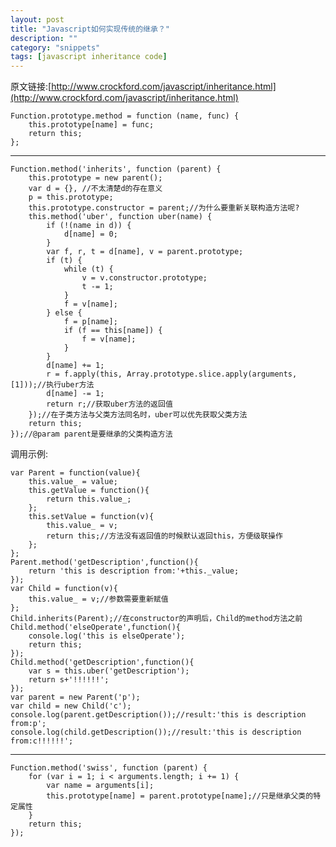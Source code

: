 ```yaml
---
layout: post
title: "Javascript如何实现传统的继承？"
description: ""
category: "snippets"
tags: [javascript inheritance code]
---
```

<!-- {% include JB/setup %} -->

原文链接:[http://www.crockford.com/javascript/inheritance.html](http://www.crockford.com/javascript/inheritance.html)

    Function.prototype.method = function (name, func) {
        this.prototype[name] = func;
        return this;
    };

---------------------------------------------------
    Function.method('inherits', function (parent) {
        this.prototype = new parent();
        var d = {}, //不太清楚d的存在意义
        p = this.prototype;
        this.prototype.constructor = parent;//为什么要重新关联构造方法呢? 
        this.method('uber', function uber(name) {
            if (!(name in d)) {
                d[name] = 0;
            }        
            var f, r, t = d[name], v = parent.prototype;
            if (t) {
                while (t) {
                    v = v.constructor.prototype;
                    t -= 1;
                }
                f = v[name];
            } else {
                f = p[name];
                if (f == this[name]) {
                    f = v[name];
                }
            }
            d[name] += 1;
            r = f.apply(this, Array.prototype.slice.apply(arguments, [1]));//执行uber方法
            d[name] -= 1;
            return r;//获取uber方法的返回值
        });//在子类方法与父类方法同名时，uber可以优先获取父类方法
        return this;
    });//@param parent是要继承的父类构造方法

调用示例:

    var Parent = function(value){
        this.value_ = value;
        this.getValue = function(){
            return this.value_;
        };
        this.setValue = function(v){
            this.value_ = v;
            return this;//方法没有返回值的时候默认返回this，方便级联操作
        };
    };
    Parent.method('getDescription',function(){
        return 'this is description from:'+this._value;
    });
    var Child = function(v){
        this.value_ = v;//参数需要重新赋值
    };
    Child.inherits(Parent);//在constructor的声明后，Child的method方法之前
    Child.method('elseOperate',function(){
        console.log('this is elseOperate');
        return this;
    });
    Child.method('getDescription',function(){
        var s = this.uber('getDescription');
        return s+'!!!!!!';
    });
    var parent = new Parent('p');
    var child = new Child('c');
    console.log(parent.getDescription());//result:'this is description from:p';
    console.log(child.getDescription());//result:'this is description from:c!!!!!!';

---------------------------------------------------
    Function.method('swiss', function (parent) {
        for (var i = 1; i < arguments.length; i += 1) {
            var name = arguments[i];
            this.prototype[name] = parent.prototype[name];//只是继承父类的特定属性
        }
        return this;
    });